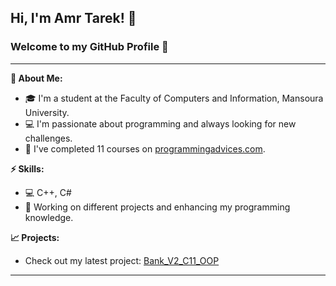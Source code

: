 ## Hi, I'm Amr Tarek! 👋  
### Welcome to my GitHub Profile 🚀  

---

**🧠 About Me:**  
- 🎓 I'm a student at the Faculty of Computers and Information, Mansoura University.
- 💻 I'm passionate about programming and always looking for new challenges.
- 🌟 I've completed 11 courses on [programmingadvices.com](https://programmingadvices.com).

**⚡ Skills:**  
- 💻 C++, C#  
- 🔨 Working on different projects and enhancing my programming knowledge.

**📈 Projects:**  
- Check out my latest project: [Bank_V2_C11_OOP](https://github.com/AmrTarekElaasy/Bank_V2_C11_OOP)

---


